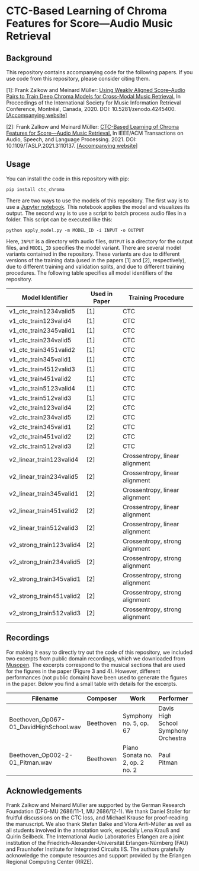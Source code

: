 #  CTC-Based Learning of Chroma Features for Score—Audio Music Retrieval

## Background

This repository contains accompanying code for the following papers. If you use code from this repository, please consider citing them.

[1]: Frank Zalkow and Meinard Müller: [Using Weakly Aligned Score–Audio Pairs to Train Deep Chroma Models for Cross-Modal Music Retrieval.](https://doi.org/10.5281/zenodo.4245400) In Proceedings of the International Society for Music Information Retrieval Conference, Montréal, Canada, 2020. DOI: 10.5281/zenodo.4245400. [[Accompanying website]](https://www.audiolabs-erlangen.de/resources/MIR/2020-ISMIR-ctc-chroma)

[2]: Frank Zalkow and Meinard Müller: [CTC-Based Learning of Chroma Features for Score—Audio Music Retrieval.](https://doi.org/10.1109/TASLP.2021.3110137)  In IEEE/ACM Transactions on Audio, Speech, and Language Processing. 2021. DOI: 10.1109/TASLP.2021.3110137. [[Accompanying website]](https://www.audiolabs-erlangen.de/resources/MIR/2021_TASLP-ctc-chroma)

## Usage

You can install the code in this repository with pip:

    pip install ctc_chroma

There are two ways to use the models of this repository. The first way is to use a [Jupyter notebook](apply_model.ipynb). This notebook applies the model and visualizes its output. The second way is to use a script to batch process audio files in a folder. This script can be executed like this:

    python apply_model.py -m MODEL_ID -i INPUT -o OUTPUT

Here, `INPUT` is a directory with audio files, `OUTPUT` is a directory for the output files, and `MODEL_ID` specifies the model variant. There are several model variants contained in the repository. These variants are due to different versions of the training data (used in the papers [1] and [2], respectively), due to different training and validation splits, and due to different training procedures. The following table specifies all model identifiers of the repository.

| Model Identifier         | Used in Paper | Training Procedure             |
| ------------------------ | ------------- | ------------------------------ |
| v1_ctc_train1234valid5   | [1]           | CTC                            |
| v1_ctc_train123valid4    | [1]           | CTC                            |
| v1_ctc_train2345valid1   | [1]           | CTC                            |
| v1_ctc_train234valid5    | [1]           | CTC                            |
| v1_ctc_train3451valid2   | [1]           | CTC                            |
| v1_ctc_train345valid1    | [1]           | CTC                            |
| v1_ctc_train4512valid3   | [1]           | CTC                            |
| v1_ctc_train451valid2    | [1]           | CTC                            |
| v1_ctc_train5123valid4   | [1]           | CTC                            |
| v1_ctc_train512valid3    | [1]           | CTC                            |
| v2_ctc_train123valid4    | [2]           | CTC                            |
| v2_ctc_train234valid5    | [2]           | CTC                            |
| v2_ctc_train345valid1    | [2]           | CTC                            |
| v2_ctc_train451valid2    | [2]           | CTC                            |
| v2_ctc_train512valid3    | [2]           | CTC                            |
| v2_linear_train123valid4 | [2]           | Crossentropy, linear alignment |
| v2_linear_train234valid5 | [2]           | Crossentropy, linear alignment |
| v2_linear_train345valid1 | [2]           | Crossentropy, linear alignment |
| v2_linear_train451valid2 | [2]           | Crossentropy, linear alignment |
| v2_linear_train512valid3 | [2]           | Crossentropy, linear alignment |
| v2_strong_train123valid4 | [2]           | Crossentropy, strong alignment |
| v2_strong_train234valid5 | [2]           | Crossentropy, strong alignment |
| v2_strong_train345valid1 | [2]           | Crossentropy, strong alignment |
| v2_strong_train451valid2 | [2]           | Crossentropy, strong alignment |
| v2_strong_train512valid3 | [2]           | Crossentropy, strong alignment |

## Recordings

For making it easy to directly try out the code of this repository, we included two excerpts from public domain recordings, which we downloaded from [Musopen](https://musopen.org). The excerpts correspond to the musical sections that are used for the figures in the paper (Figure 3 and 4). However, different performances (not public domain) have been used to generate the figures in the paper. Below you find a small table with details for the excerpts.

| Filename                               | Composer  | Work                            | Performer                            | Description                  |
| -------------------------------------- | --------- | ------------------------------- | ------------------------------------ | ---------------------------- |
| Beethoven_Op067-01_DavidHighSchool.wav | Beethoven | Symphony no. 5, op. 67          | Davis High School Symphony Orchestra | First movement, first theme  |
| Beethoven_Op002-2-01_Pitman.wav        | Beethoven | Piano Sonata no. 2, op. 2 no. 2 | Paul Pitman                          | First movement, second theme |

## Acknowledgements

Frank Zalkow and Meinard Müller are supported by the German Research Foundation (DFG-MU 2686/11-1, MU 2686/12-1). We thank Daniel Stoller for fruitful discussions on the CTC loss, and Michael Krause for proof-reading the manuscript. We also thank Stefan Balke and Vlora Arifi-Müller as well as all students involved in the annotation work, especially Lena Krauß and Quirin Seilbeck. The International Audio Laboratories Erlangen are a joint institution of the Friedrich-Alexander-Universität Erlangen-Nürnberg (FAU) and Fraunhofer Institute for Integrated Circuits IIS. The authors gratefully acknowledge the compute resources and support provided by the Erlangen Regional Computing Center (RRZE).

